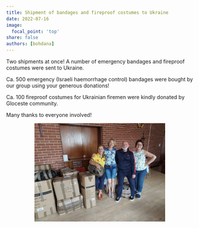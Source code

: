 ```yaml
---
title: Shipment of bandages and fireproof costumes to Ukraine
date: 2022-07-16
image:
  focal_point: 'top'
share: false
authors: [bohdana]
---
```


Two shipments at once! A number of emergency bandages and fireproof costumes were sent to Ukraine.

<!--more-->

Ca. 500 emergency (Israeli haemorrhage control) bandages were bought by our group using your generous donations! 

Ca. 100 fireproof costumes for Ukrainian firemen were kindly donated by Gloceste community. 

Many thanks to everyone involved!
<div style="margin-top: 0;"><img src="glocester.jpg" alt="Flags" width="70%" style="display: block; margin-top: 0; margin-left: auto;
  margin-right: auto;"/></div>

